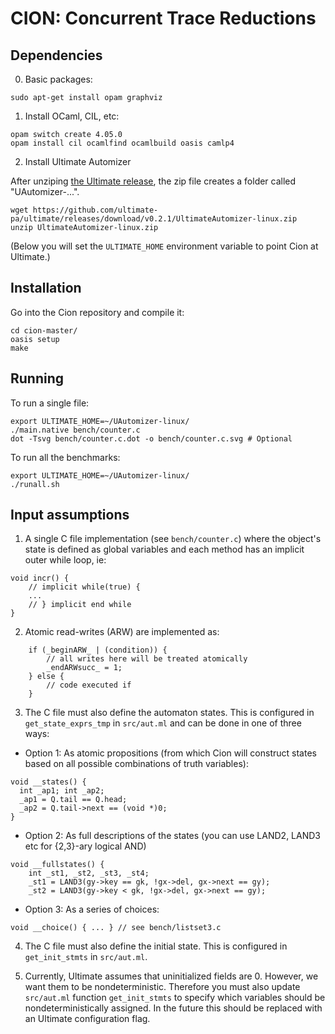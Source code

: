 # CION: Concurrent Trace Reductions

## Dependencies

0. Basic packages:
```
sudo apt-get install opam graphviz
```
1. Install OCaml, CIL, etc:

```
opam switch create 4.05.0 
opam install cil ocamlfind ocamlbuild oasis camlp4
```

2. Install Ultimate Automizer

After unziping [the Ultimate release](https://github.com/ultimate-pa/ultimate/releases/download/v0.2.1/UltimateAutomizer-linux.zip), 
the zip file creates a folder called "UAutomizer-...". 
```
wget https://github.com/ultimate-pa/ultimate/releases/download/v0.2.1/UltimateAutomizer-linux.zip
unzip UltimateAutomizer-linux.zip 
```
(Below you will set the `ULTIMATE_HOME` environment variable to point Cion at Ultimate.)

## Installation

Go into the Cion repository and compile it:

```
cd cion-master/
oasis setup
make
```

## Running

To run a single file:
```
export ULTIMATE_HOME=~/UAutomizer-linux/
./main.native bench/counter.c
dot -Tsvg bench/counter.c.dot -o bench/counter.c.svg # Optional
```

To run all the benchmarks:
```
export ULTIMATE_HOME=~/UAutomizer-linux/
./runall.sh
```

## Input assumptions

 1. A single C file implementation (see `bench/counter.c`) where the object's state is defined as global variables and each method has an implicit outer while loop, ie:
```
void incr() {
    // implicit while(true) {
    ...
    // } implicit end while
}
```
2. Atomic read-writes (ARW) are implemented as:
```
    if (_beginARW_ | (condition)) {
        // all writes here will be treated atomically
        _endARWsucc_ = 1;
    } else {
        // code executed if 
    }
```

3. The C file must also define the automaton states.
This is configured in `get_state_exprs_tmp` in `src/aut.ml`
and can be done in one of three ways:

  * Option 1: As atomic propositions (from which Cion will construct states based on all possible combinations of truth variables):
```
void __states() {
  int _ap1; int _ap2;
  _ap1 = Q.tail == Q.head;
  _ap2 = Q.tail->next == (void *)0;
}
```
   
  * Option 2: As full descriptions of the states (you can use LAND2, LAND3 etc for {2,3}-ary logical AND)
```
void __fullstates() {
    int _st1, _st2, _st3, _st4;
    _st1 = LAND3(gy->key == gk, !gx->del, gx->next == gy); 
    _st2 = LAND3(gy->key < gk, !gx->del, gx->next == gy); 
```

  * Option 3: As a series of choices:
```
void __choice() { ... } // see bench/listset3.c
```

4. The C file must also define the initial state. 
This is configured in `get_init_stmts` in `src/aut.ml`.

5. Currently, Ultimate assumes that uninitialized fields are 0. However, we want them to be nondeterministic. Therefore you must also update `src/aut.ml` function `get_init_stmts` to specify which variables should be nondeterministically assigned. In the future this should be replaced with an Ultimate configuration flag.
